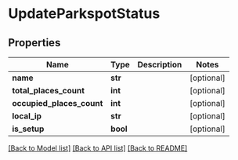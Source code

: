 # UpdateParkspotStatus

## Properties
Name | Type | Description | Notes
------------ | ------------- | ------------- | -------------
**name** | **str** |  | [optional] 
**total_places_count** | **int** |  | [optional] 
**occupied_places_count** | **int** |  | [optional] 
**local_ip** | **str** |  | [optional] 
**is_setup** | **bool** |  | [optional] 

[[Back to Model list]](../README.md#documentation-for-models) [[Back to API list]](../README.md#documentation-for-api-endpoints) [[Back to README]](../README.md)


